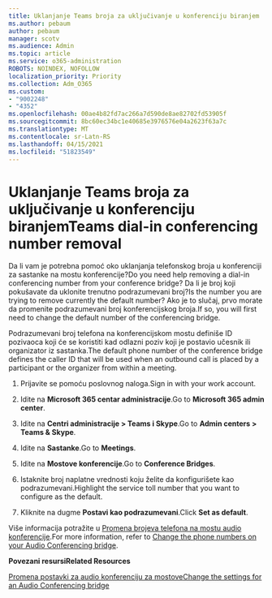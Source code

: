 ```yaml
---
title: Uklanjanje Teams broja za uključivanje u konferenciju biranjem
ms.author: pebaum
author: pebaum
manager: scotv
ms.audience: Admin
ms.topic: article
ms.service: o365-administration
ROBOTS: NOINDEX, NOFOLLOW
localization_priority: Priority
ms.collection: Adm_O365
ms.custom:
- "9002248"
- "4352"
ms.openlocfilehash: 00ae4b82fd7ac266a7d590de8ae82702fd53905f
ms.sourcegitcommit: 8bc60ec34bc1e40685e3976576e04a2623f63a7c
ms.translationtype: MT
ms.contentlocale: sr-Latn-RS
ms.lasthandoff: 04/15/2021
ms.locfileid: "51823549"
---
```

# <a name="teams-dial-in-conferencing-number-removal"></a><span data-ttu-id="b8b2b-102">Uklanjanje Teams broja za uključivanje u konferenciju biranjem</span><span class="sxs-lookup"><span data-stu-id="b8b2b-102">Teams dial-in conferencing number removal</span></span>

<span data-ttu-id="b8b2b-103">Da li vam je potrebna pomoć oko uklanjanja telefonskog broja u konferenciji za sastanke na mostu konferencije?</span><span class="sxs-lookup"><span data-stu-id="b8b2b-103">Do you need help removing a dial-in conferencing number from your conference bridge?</span></span> <span data-ttu-id="b8b2b-104">Da li je broj koji pokušavate da uklonite trenutno podrazumevani broj?</span><span class="sxs-lookup"><span data-stu-id="b8b2b-104">Is the number you are trying to remove currently the default number?</span></span> <span data-ttu-id="b8b2b-105">Ako je to slučaj, prvo morate da promenite podrazumevani broj konferencijskog broja.</span><span class="sxs-lookup"><span data-stu-id="b8b2b-105">If so, you will first need to change the default number of the conferencing bridge.</span></span>

<span data-ttu-id="b8b2b-106">Podrazumevani broj telefona na konferencijskom mostu definiše ID pozivaoca koji će se koristiti kad odlazni poziv koji je postavio učesnik ili organizator iz sastanka.</span><span class="sxs-lookup"><span data-stu-id="b8b2b-106">The default phone number of the conference bridge defines the caller ID that will be used when an outbound call is placed by a participant or the organizer from within a meeting.</span></span>

1. <span data-ttu-id="b8b2b-107">Prijavite se pomoću poslovnog naloga.</span><span class="sxs-lookup"><span data-stu-id="b8b2b-107">Sign in with your work account.</span></span>

2. <span data-ttu-id="b8b2b-108">Idite na **Microsoft 365 centar administracije**.</span><span class="sxs-lookup"><span data-stu-id="b8b2b-108">Go to **Microsoft 365 admin center**.</span></span>

3. <span data-ttu-id="b8b2b-109">Idite na **Centri administracije > Teams i Skype**.</span><span class="sxs-lookup"><span data-stu-id="b8b2b-109">Go to **Admin centers > Teams & Skype**.</span></span>

4. <span data-ttu-id="b8b2b-110">Idite na **Sastanke**.</span><span class="sxs-lookup"><span data-stu-id="b8b2b-110">Go to **Meetings**.</span></span>

5. <span data-ttu-id="b8b2b-111">Idite na **Mostove konferencije**.</span><span class="sxs-lookup"><span data-stu-id="b8b2b-111">Go to **Conference Bridges**.</span></span>

6. <span data-ttu-id="b8b2b-112">Istaknite broj naplatne vrednosti koju želite da konfigurišete kao podrazumevani.</span><span class="sxs-lookup"><span data-stu-id="b8b2b-112">Highlight the service toll number that you want to configure as the default.</span></span>

7. <span data-ttu-id="b8b2b-113">Kliknite na dugme **Postavi kao podrazumevani**.</span><span class="sxs-lookup"><span data-stu-id="b8b2b-113">Click **Set as default**.</span></span>

<span data-ttu-id="b8b2b-114">Više informacija potražite u [Promena brojeva telefona na mostu audio konferencije](https://docs.microsoft.com/microsoftteams/change-the-phone-numbers-on-your-audio-conferencing-bridge).</span><span class="sxs-lookup"><span data-stu-id="b8b2b-114">For more information, refer to [Change the phone numbers on your Audio Conferencing bridge](https://docs.microsoft.com/microsoftteams/change-the-phone-numbers-on-your-audio-conferencing-bridge).</span></span>

<span data-ttu-id="b8b2b-115">**Povezani resursi**</span><span class="sxs-lookup"><span data-stu-id="b8b2b-115">**Related Resources**</span></span>

[<span data-ttu-id="b8b2b-116">Promena postavki za audio konferenciju za mostove</span><span class="sxs-lookup"><span data-stu-id="b8b2b-116">Change the settings for an Audio Conferencing bridge</span></span>](https://docs.microsoft.com/microsoftteams/change-the-settings-for-an-audio-conferencing-bridge)
